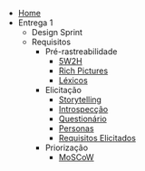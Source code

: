 <!-- <a href="/">
    <img src="assets/images/logo.svg" class="sidebar-logo">
</a> -->

-   [Home](README.md)
-   Entrega 1
    -   Design Sprint
    -   Requisitos
        -   Pré-rastreabilidade
            -   [5W2H]()
            -   [Rich Pictures]()
            -   [Léxicos]()
        -   Elicitação
            -   [Storytelling]()
            -   [Introspecção]()
            -   [Questionário]()
            -   [Personas]()
            -   [Requisitos Elicitados]()
        -   Priorização
            -   [MoSCoW]()
